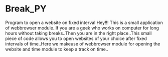 # Break_PY
Program to open a website on fixed interval
Hey!!!
     This is a small application of webbrowser module..If you are a geek who works on computer for long hours without taking breaks..Then you are in the right place..This small piece of code allows you to open websites of your choice after fixed intervals of time..Here we makeuse of webbrowser module for opening the website and time module to keep a track on time..
